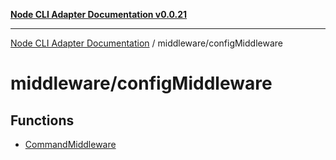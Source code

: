 [**Node CLI Adapter Documentation v0.0.21**](../../README.md)

***

[Node CLI Adapter Documentation](../../modules.md) / middleware/configMiddleware

# middleware/configMiddleware

## Functions

- [CommandMiddleware](functions/CommandMiddleware.md)
